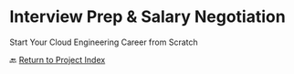 # Interview Prep & Salary Negotiation
Start Your Cloud Engineering Career from Scratch

🔙 [Return to Project Index](https://github.com/mikepfeiffer/cloud-career-playbook)